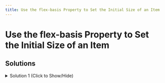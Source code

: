 ```yaml
---
title: Use the flex-basis Property to Set the Initial Size of an Item
---
```

# Use the flex-basis Property to Set the Initial Size of an Item

## Solutions

<details><summary>Solution 1 (Click to Show/Hide)</summary>
You can achieve the same effect as the previous two challenges with `flax-basis`.
After setting sthe appropiate values, you will see `#box-2` being bigger than `#box-1` before any shrinking or grow is applied.

```css
#box-1 {
  background-color: dodgerblue;
  height: 200px;
  flex-basis: 10em;
}

#box-2 {
  background-color: orangered;
  height: 200px;
  flex-basis: 20em;
}
```

</details>